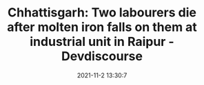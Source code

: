 ---
"title": "Chhattisgarh: Two labourers die after molten iron falls on them at industrial unit in Raipur - Devdiscourse"
"date": "2021-11-2 13:30:7"
"feed_name": "GOOGLENEWSINDUSTRIAL"
"feed_website": "https://news.google.com/search?q=industrial%2Bincident&hl=en-US&gl=US&ceid=US:en"
"feed_rss": "https://news.google.com/rss/search?q=industrial%2Bincident&hl=en-US&gl=US&ceid=US:en"
"link": "https://www.devdiscourse.com/article/law-order/1792271-chhattisgarh-two-labourers-die-after-molten-iron-falls-on-them-at-industrial-unit-in-raipur"
"source": "{'href': 'https://www.devdiscourse.com', 'title': 'Devdiscourse'}"
"file": "_posts/2021-1-1-cea545f772c26e4d3d11f3bddaf2b23487ed3b0e.md"
"accident": "1"
"drilling": "0"
"dead": "2"
"injured": "0"
"arrested": "0"
"place": "raipur"
"where": "industrial site"
"causes": "melt"
"place_uri": "http://en.wikipedia.org/wiki/Raipur"
---